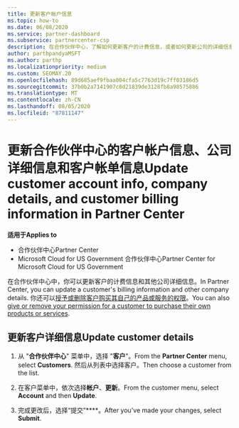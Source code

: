 ```yaml
---
title: 更新客户帐户信息
ms.topic: how-to
ms.date: 06/08/2020
ms.service: partner-dashboard
ms.subservice: partnercenter-csp
description: 在合作伙伴中心，了解如何更新客户的计费信息，或者如何更新公司的详细信息。
author: parthpandyaMSFT
ms.author: parthp
ms.localizationpriority: medium
ms.custom: SEOMAY.20
ms.openlocfilehash: 89d685aef9fbaa004cfa5c7763d19c7ff03186d5
ms.sourcegitcommit: 37b0b2a7141907c8d21839de3128fb8a98575886
ms.translationtype: MT
ms.contentlocale: zh-CN
ms.lasthandoff: 08/05/2020
ms.locfileid: "87811147"
---
```

# <a name="update-customer-account-info-company-details-and-customer-billing-information-in-partner-center"></a><span data-ttu-id="87c5b-103">更新合作伙伴中心的客户帐户信息、公司详细信息和客户帐单信息</span><span class="sxs-lookup"><span data-stu-id="87c5b-103">Update customer account info, company details, and customer billing information in Partner Center</span></span>

<span data-ttu-id="87c5b-104">**适用于**</span><span class="sxs-lookup"><span data-stu-id="87c5b-104">**Applies to**</span></span>

- <span data-ttu-id="87c5b-105">合作伙伴中心</span><span class="sxs-lookup"><span data-stu-id="87c5b-105">Partner Center</span></span>
- <span data-ttu-id="87c5b-106">Microsoft Cloud for US Government 合作伙伴中心</span><span class="sxs-lookup"><span data-stu-id="87c5b-106">Partner Center for Microsoft Cloud for US Government</span></span>

<span data-ttu-id="87c5b-107">在合作伙伴中心中，你可以更新客户的计费信息和其他公司详细信息。</span><span class="sxs-lookup"><span data-stu-id="87c5b-107">In Partner Center, you can update a customer's billing information and other company details.</span></span> <span data-ttu-id="87c5b-108">你还可以[授予或删除客户购买其自己的产品或服务的权限](give-customers-permission.md)。</span><span class="sxs-lookup"><span data-stu-id="87c5b-108">You can also [give or remove your permission for a customer to purchase their own products or services](give-customers-permission.md).</span></span>

## <a name="update-customer-details"></a><span data-ttu-id="87c5b-109">更新客户详细信息</span><span class="sxs-lookup"><span data-stu-id="87c5b-109">Update customer details</span></span>

1. <span data-ttu-id="87c5b-110">从 "**合作伙伴中心**" 菜单中，选择 "**客户**"。</span><span class="sxs-lookup"><span data-stu-id="87c5b-110">From the **Partner Center** menu, select **Customers**.</span></span> <span data-ttu-id="87c5b-111">然后从列表中选择客户。</span><span class="sxs-lookup"><span data-stu-id="87c5b-111">Then choose a customer from the list.</span></span>

2. <span data-ttu-id="87c5b-112">在客户菜单中，依次选择**帐户**、**更新**。</span><span class="sxs-lookup"><span data-stu-id="87c5b-112">From the customer menu, select **Account** and then **Update**.</span></span>

3. <span data-ttu-id="87c5b-113">完成更改后，选择“提交”\*\*\*\*。</span><span class="sxs-lookup"><span data-stu-id="87c5b-113">After you've made your changes, select **Submit**.</span></span>